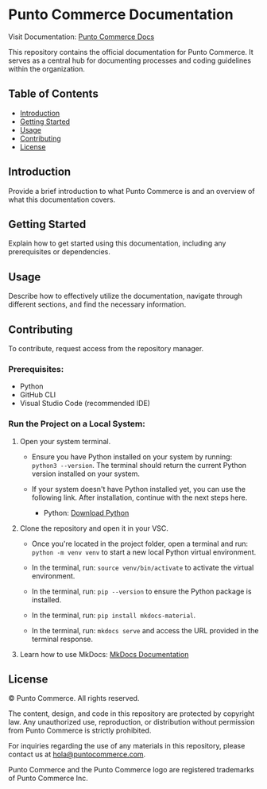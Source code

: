 # Punto Commerce Documentation

Visit Documentation: [Punto Commerce Docs](https://puntocommerce.github.io/PuntoCommerceDocs/)

This repository contains the official documentation for Punto Commerce. It serves as a central hub for documenting processes and coding guidelines within the organization.

## Table of Contents

- [Introduction](#introduction)
- [Getting Started](#getting-started)
- [Usage](#usage)
- [Contributing](#contributing)
- [License](#license)

## Introduction

Provide a brief introduction to what Punto Commerce is and an overview of what this documentation covers.

## Getting Started

Explain how to get started using this documentation, including any prerequisites or dependencies.

## Usage

Describe how to effectively utilize the documentation, navigate through different sections, and find the necessary information.

## Contributing

To contribute, request access from the repository manager.

### Prerequisites:

- Python
- GitHub CLI
- Visual Studio Code (recommended IDE)

### Run the Project on a Local System:

1. Open your system terminal.

    - Ensure you have Python installed on your system by running: `python3 --version`. The terminal should return the current Python version installed on your system.

    - If your system doesn't have Python installed yet, you can use the following link. After installation, continue with the next steps here.

        - Python: [Download Python](https://www.python.org/downloads)

2. Clone the repository and open it in your VSC.

    - Once you're located in the project folder, open a terminal and run: `python -m venv venv` to start a new local Python virtual environment.

    - In the terminal, run: `source venv/bin/activate` to activate the virtual environment.

    - In the terminal, run: `pip --version` to ensure the Python package is installed.

    - In the terminal, run: `pip install mkdocs-material`.

    - In the terminal, run: `mkdocs serve` and access the URL provided in the terminal response.

3. Learn how to use MkDocs: [MkDocs Documentation](https://www.mkdocs.org)

## License

 © Punto Commerce. All rights reserved.

The content, design, and code in this repository are protected by copyright law. Any unauthorized use, reproduction, or distribution without permission from Punto Commerce is strictly prohibited.

For inquiries regarding the use of any materials in this repository, please contact us at [hola@puntocommerce.com](mailto:hola@puntocommerce.com).

Punto Commerce and the Punto Commerce logo are registered trademarks of Punto Commerce Inc.
